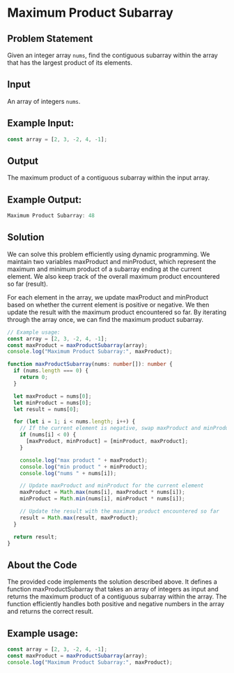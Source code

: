 # Maximum Product Subarray

## Problem Statement

Given an integer array `nums`, find the contiguous subarray within the array that has the largest product of its elements.

## Input

An array of integers `nums`.

## Example Input:

```typescript
const array = [2, 3, -2, 4, -1];
```

## Output

The maximum product of a contiguous subarray within the input array.

## Example Output:

```typescript
Maximum Product Subarray: 48
```

## Solution

We can solve this problem efficiently using dynamic programming. We maintain two variables maxProduct and minProduct, which represent the maximum and minimum product of a subarray ending at the current element. We also keep track of the overall maximum product encountered so far (result).

For each element in the array, we update maxProduct and minProduct based on whether the current element is positive or negative. We then update the result with the maximum product encountered so far. By iterating through the array once, we can find the maximum product subarray.

```typescript
// Example usage:
const array = [2, 3, -2, 4, -1];
const maxProduct = maxProductSubarray(array);
console.log("Maximum Product Subarray:", maxProduct);

function maxProductSubarray(nums: number[]): number {
  if (nums.length === 0) {
    return 0;
  }

  let maxProduct = nums[0];
  let minProduct = nums[0];
  let result = nums[0];

  for (let i = 1; i < nums.length; i++) {
    // If the current element is negative, swap maxProduct and minProduct
    if (nums[i] < 0) {
      [maxProduct, minProduct] = [minProduct, maxProduct];
    }

    console.log("max product " + maxProduct);
    console.log("min product " + minProduct);
    console.log("nums " + nums[i]);

    // Update maxProduct and minProduct for the current element
    maxProduct = Math.max(nums[i], maxProduct * nums[i]);
    minProduct = Math.min(nums[i], minProduct * nums[i]);

    // Update the result with the maximum product encountered so far
    result = Math.max(result, maxProduct);
  }

  return result;
}
```

## About the Code

The provided code implements the solution described above. It defines a function maxProductSubarray that takes an array of integers as input and returns the maximum product of a contiguous subarray within the array. The function efficiently handles both positive and negative numbers in the array and returns the correct result.

## Example usage:

```typescript
const array = [2, 3, -2, 4, -1];
const maxProduct = maxProductSubarray(array);
console.log("Maximum Product Subarray:", maxProduct); 
```